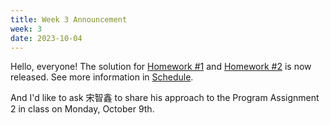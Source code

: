 ```yaml
---
title: Week 3 Announcement
week: 3
date: 2023-10-04
---
```


Hello, everyone! The solution for [Homework #1](https://basics.sjtu.edu.cn/~yangqizhe/pdf/algo2023w/homework/Algo-hw1.pdf) and [Homework #2](https://basics.sjtu.edu.cn/~yangqizhe/pdf/algo2023w/homework/Algo-hw2.pdf) is now released. See more information in [Schedule](../schedule).

And I'd like to ask 宋智鑫 to share his approach to the Program Assignment 2 in class on Monday, October 9th.

